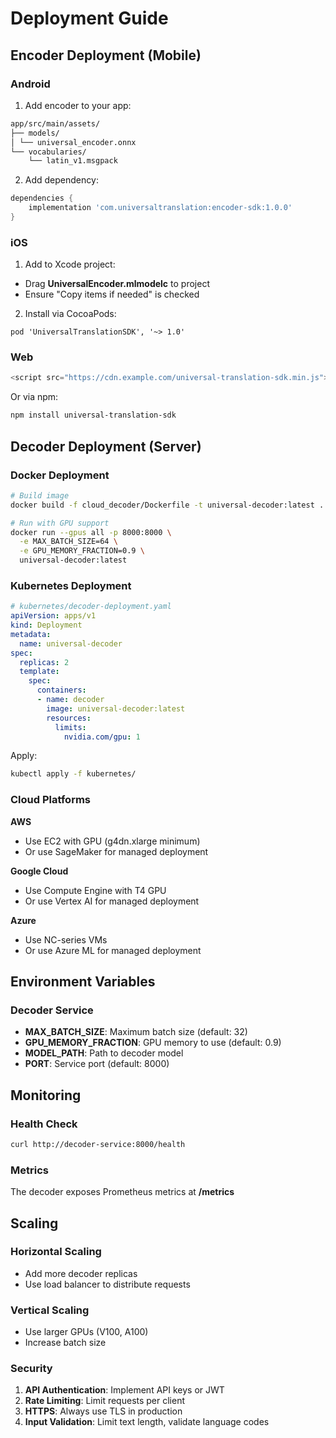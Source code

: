 # Deployment Guide

## Encoder Deployment (Mobile)

### Android

1. Add encoder to your app:
```bash
app/src/main/assets/ 
├── models/ 
│ └── universal_encoder.onnx 
└── vocabularies/ 
    └── latin_v1.msgpack
```

2. Add dependency:
```gradle
dependencies {
    implementation 'com.universaltranslation:encoder-sdk:1.0.0'
}
```

### iOS

1. Add to Xcode project:
- Drag **UniversalEncoder.mlmodelc** to project
- Ensure "Copy items if needed" is checked

2. Install via CocoaPods:
```Podfile
pod 'UniversalTranslationSDK', '~> 1.0'
```
### Web
```Javascript
<script src="https://cdn.example.com/universal-translation-sdk.min.js"></script>
```

Or via npm:
```bash
npm install universal-translation-sdk
```
## Decoder Deployment (Server)

### Docker Deployment
```bash
# Build image
docker build -f cloud_decoder/Dockerfile -t universal-decoder:latest .

# Run with GPU support
docker run --gpus all -p 8000:8000 \
  -e MAX_BATCH_SIZE=64 \
  -e GPU_MEMORY_FRACTION=0.9 \
  universal-decoder:latest
```

### Kubernetes Deployment
```yaml
# kubernetes/decoder-deployment.yaml
apiVersion: apps/v1
kind: Deployment
metadata:
  name: universal-decoder
spec:
  replicas: 2
  template:
    spec:
      containers:
      - name: decoder
        image: universal-decoder:latest
        resources:
          limits:
            nvidia.com/gpu: 1
```

Apply:
```bash
kubectl apply -f kubernetes/
```

### Cloud Platforms
**AWS**
- Use EC2 with GPU (g4dn.xlarge minimum)
- Or use SageMaker for managed deployment

**Google Cloud**
- Use Compute Engine with T4 GPU
- Or use Vertex AI for managed deployment

**Azure**
- Use NC-series VMs
- Or use Azure ML for managed deployment

## Environment Variables

### Decoder Service
- **MAX_BATCH_SIZE**: Maximum batch size (default: 32)
- **GPU_MEMORY_FRACTION**: GPU memory to use (default: 0.9)
- **MODEL_PATH**: Path to decoder model
- **PORT**: Service port (default: 8000)

## Monitoring

### Health Check
```bash
curl http://decoder-service:8000/health
```
### Metrics
The decoder exposes Prometheus metrics at **/metrics**

## Scaling

### Horizontal Scaling
- Add more decoder replicas
- Use load balancer to distribute requests

### Vertical Scaling
- Use larger GPUs (V100, A100)
- Increase batch size

### Security
1. **API Authentication**: Implement API keys or JWT
2. **Rate Limiting**: Limit requests per client
3. **HTTPS**: Always use TLS in production
4. **Input Validation**: Limit text length, validate language codes